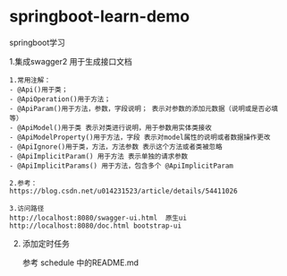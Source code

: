# springboot-learn-demo
springboot学习

1.集成swagger2 用于生成接口文档

    1.常用注解： 
    - @Api()用于类； 
    - @ApiOperation()用于方法； 
    - @ApiParam()用于方法，参数，字段说明； 表示对参数的添加元数据（说明或是否必填等） 
    - @ApiModel()用于类 表示对类进行说明，用于参数用实体类接收 
    - @ApiModelProperty()用于方法，字段 表示对model属性的说明或者数据操作更改 
    - @ApiIgnore()用于类，方法，方法参数 表示这个方法或者类被忽略 
    - @ApiImplicitParam() 用于方法 表示单独的请求参数 
    - @ApiImplicitParams() 用于方法，包含多个 @ApiImplicitParam
  
    2.参考：
    https://blog.csdn.net/u014231523/article/details/54411026
    
    3.访问路径
    http://localhost:8080/swagger-ui.html  原生ui
    http://localhost:8080/doc.html bootstrap-ui

2. 添加定时任务

    参考 schedule 中的README.md
